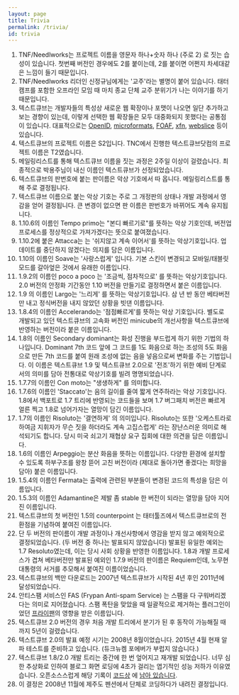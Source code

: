 ```yaml
---
layout: page
title: Trivia
permalink: /trivia/
id: trivia
---
```


 1. TNF/Needlworks는 프로젝트 이름을 영문자 하나+숫자 하나 (주로 2) 로 짓는 습성이 있습니다. 첫번째 버전인 경우에도 2를 붙이는데, 2를 붙이면 어쩐지 차세대같은 느낌이 들기 때문입니다.
 1. TNF/Needlworks 리더인 신정규님에게는 '교주'라는 별명이 붙어 있습니다. 태터캠프를 포함한 오프라인 모임 때 마치 종교 단체 교주 분위기가 나는 이야기를 하기 때문입니다.
 1. 텍스트큐브는 개발자들의 특성상 새로운 웹 확장이나 포맷이 나오면 일단 추가하고 보는 경향이 있는데, 이렇게 선택한 웹 확장들은 모두 대중화되지 못했다는 공통점이 있습니다. 대표적으로는 [OpenID](http://openid.net), [microformats](http://microformats.org), [FOAF](http://www.foaf-project.org), [xfn](http://gmpg.org/xfn/), [webslice](http://windows.microsoft.com/en-us/windows/web-slices-faq#1TC=windows-7)  등이 있습니다.
 1. 텍스트큐브의 프로젝트 이름은 S2입니다. TNC에서 진행한 텍스트큐브닷컴의 프로젝트 이름은 T2였습니다.
 1. 메일링리스트를 통해 텍스트큐브 이름을 짓는 과정은 2주일 이상이 걸렸습니다. 최종적으로 박용주님이 내신 이름인 텍스트큐브가 선정되었습니다.
 1. 텍스트큐브의 판번호에 붙는 판이름은 악상 기호에서 따 옵니다. 메일링리스트를 통해 주로 결정됩니다.
 1. 텍스트큐브 이름으로 붙는 악상 기호는 주로 그 개정판의 상태나 개발 과정에서 영감을 얻어 결정됩니다. 큰 변경이 없으면 판 이름은 판번호가 바뀌어도 계속 유지됩니다.
   1. 1.10.6의 이름인 Tempo primo는 "본디 빠르기로"를 뜻하는 악상 기호인데, 버전업 프로세스를 정상적으로 가져가겠다는 뜻으로 붙여졌습니다.
   1. 1.10.2에 붙은 Attacca는 는 '쉬지않고 계속 이어서'를 뜻하는 악상기호입니다. 업데이트를 중단하지 않겠다는 의지를 담은 이름입니다.
  1. 1.10의 이름인 Soave는 '사랑스럽게' 입니다. 기본 스킨이 변경되고 모바일/태블릿 모드를 갈아엎은 것에서 유래한 이름입니다.
  1. 1.9.2의 이름인 poco a poco 는 '조금씩, 점차적으로' 를 뜻하는 악상기호입니다. 2.0 버전의 안정화 기간동안 1.10 버전을 만들기로 결정하면서 붙은 이름입니다. 
  1. 1.9 의 이름인 Largo는 '느리게' 를 뜻하는 악상기호입니다. 삼 년 반 동안 베타버전만 내고 정식버전을 내지 않았던 상황을 빗댄 이름입니다.
  1. 1.8.4의 이름인 Accelerando는 '점점빠르게'를 뜻하는 악상 기호입니다. 별도로 개발되고 있던 텍스트큐브의 고속화 버전인 minicube의 개선사항을 텍스트큐브에 반영하는 버전이라 붙은 이름입니다.
  1. 1.8의 이름인 Secondary dominant는 화성 진행을 부드럽게 하기 위한 기법의 하나입니다. Dominant 7th 코드 앞에 그 코드를 1도 화음으로 하는 조성의 5도 화음으로 만든 7th 코드를 붙여 원래 조성에 없는 음을 넣음으로써 변화를 주는 기법입니다. 이 이름은 텍스트큐브 1.9 및 텍스트큐브 2.0으로 '전조'하기 위한 예비 단계로서의 의미를 담아 전통대로 악상기호를 빌려 명명되었습니다.
  1. 1.7.7의 이름인 Con moto는 "생생하게" 를 의미합니다.
  1. 1.7.6의 이름인 'Staccato'는 음의 길이를 줄여 짧게 연주하라는 악상 기호입니다. 1.8에서 백포트로 1.7 트리에 반영되는 코드들을 보며 1.7 버그패치 버전은 빠르게 얼른 찍고 1.8로 넘어가자는 열망이 담긴 이름입니다. 
  1. 1.7의 이름인 Risoluto는 '결연하게' 의 의미입니다. Risoluto는 또한 '오케스트라로 하여금 지휘자가 무슨 짓을 하더라도 계속 고집스럽게' 라는 장난스러운 의미로 해석되기도 합니다. 당시 미국 쇠고기 재협상 요구 집회에 대한 의견을 담은 이름입니다.
  1. 1.6의 이름인 Arpeggio는 분산 화음을 뜻하는 이름입니다. 다양한 환경에 설치할 수 있도록 하부구조를 왕창 뜯어 고친 버전이라 (제대로 돌아가면 좋겠다는 희망을 담아) 붙은 이름입니다.
  1. 1.5.4의 이름인 Fermata는 출력에 관련된 부분들이 변경된 코드의 특성을 담은 이름입니다.
  1. 1.5.3의 이름인 Adamantine은 제발 좀 stable 한 버전이 되라는 열망을 담아 지어진 이름입니다.
  1. 텍스트큐브의 첫 버전인 1.5의 counterpoint 는 태터툴즈에서 텍스트큐브로의 전환점을 기념하여 붙여진 이름입니다.
 1. 단 두 버전의 판이름이 개발 과정이나 개선사항에서 영감을 받지 않고 예외적으로 결정되었습니다. (두 버전 중 하나는 발표되지 않았습니다) 발표된 유일한 예외는 1.7 Resoluto였는데, 이는 당시 사회 상황을 반영한 이름입니다. 1.8과 개발 프로세스가 겹쳐 베타버전만 발표된 예외인 1.7.9 버전의 판이름은 Requiem인데, 노무현대통령의 서거를 추모해서 붙여진 이름이었습니다.
 1. 텍스트큐브의 백만 다운로드는 2007년 텍스트큐브가 시작된 4년 후인 2011년에 달성되었습니다. 
 1. 안티스팸 서비스인 FAS (Frypan Anti-spam Service) 는 스팸을 다 구워버리겠다는 의미로 지어졌습니다. 스팸 폭탄을 맞았을 때 일괄적으로 제거하는 플러그인이었던 [프라이팬](http://notice.textcube.org/ko/121)의 영향을 받은 이름입니다.
 1. 텍스트큐브 2.0 버전의 경우 처음 개발 트리에서 분기가 된 후 동작이 가능해질 때 까지 5년이 걸렸습니다.
 1. 텍스트큐브 2.0의 발표 예정 시기는 2008년 8월이었습니다. 2015년 4월 현재 알파 테스트를 준비하고 있습니다. (듀크뉴켐 포에버가 부럽지 않습니다.)
 1. 텍스트큐브 1.8/2.0 개발 트리는 중간에 한 번 엎어지고 재개발 되었습니다. 너무 심한 추상화로 인하여 블로그 화면 로딩에 4초가 걸리는 엽기적인 성능 저하가 이유였습니다. 오픈소스스럽게 해당 기록이 [코드상](https://github.com/Needlworks/Textcube/tree/2.0-test) 에 [남아 있습니다](https://github.com/Needlworks/Textcube/tree/1.8-blackhistory1).
  1. 이 결정은 2008년 11월에 제주도 펜션에서 단체로 코딩하다가 내려진 결정입니다.
  
 
